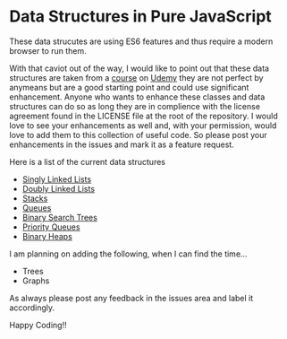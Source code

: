 # Data Structures in Pure JavaScript

These data strucutes are using ES6 features and thus require a modern browser to run them.

With that caviot out of the way, I would like to point out that these data structures are taken from a [course](https://www.udemy.com/js-algorithms-and-data-structures-masterclass/)
on [Udemy](https://www.udemy.com/) they are not perfect by anymeans but are a good starting point and could
use significant enhancement. Anyone who wants to enhance these classes and data structures can do so as
long they are in complience with the license agreement found in the LICENSE file at the root of the repository.
I would love to see your enhancements as well and, with your permission, would love to add them to this collection
of useful code. So please post your enhancements in the issues and mark it as a feature request.

Here is a list of the current data structures

* [Singly Linked Lists](https://github.com/bowersj/utilities/blob/master/node/dataStructures/singlyLinkedLists)
* [Doubly Linked Lists](https://github.com/bowersj/utilities/blob/master/node/dataStructures/doublyLinkedLists)
* [Stacks](https://github.com/bowersj/utilities/blob/master/node/dataStructures/stack)
* [Queues](https://github.com/bowersj/utilities/blob/master/node/dataStructures/queue)
* [Binary Search Trees](https://github.com/bowersj/utilities/blob/master/node/dataStructures/binarySearchTree)
* [Priority Queues](https://github.com/bowersj/utilities/blob/master/node/dataStructures/priorityQueue)
* [Binary Heaps](https://github.com/bowersj/utilities/tree/master/node/dataStructures/binaryHeaps)

I am planning on adding the following, when I can find the time...

* Trees
* Graphs

As always please post any feedback in the issues area and label it accordingly.

Happy Coding!!
